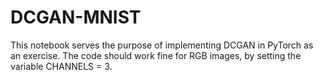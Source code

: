 # DCGAN-MNIST
This notebook serves the purpose of implementing DCGAN in PyTorch as an exercise.
The code should work fine for RGB images, by setting the variable CHANNELS = 3.
